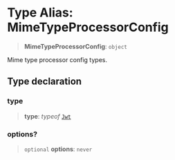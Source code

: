 # Type Alias: MimeTypeProcessorConfig

> **MimeTypeProcessorConfig**: `object`

Mime type processor config types.

## Type declaration

### type

> **type**: *typeof* [`Jwt`](../variables/MimeTypeProcessorType.md#jwt)

### options?

> `optional` **options**: `never`
